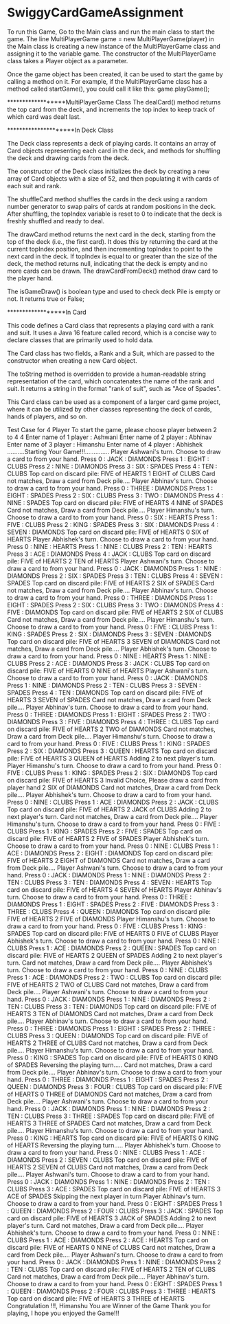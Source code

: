 # SwiggyCardGameAssignment
To run this Game, Go to the Main class and run the main class to start the game.
The line MultiPlayerGame game = new MultiPlayerGame(player) in the Main class is creating a new instance of the MultiPlayerGame class and assigning it to the 
variable game. The constructor of the MultiPlayerGame class takes a Player object as a parameter.

Once the game object has been created, it can be used to start the game by calling a method on it.
For example, if the MultiPlayerGame class has a method called startGame(), you could call it like this: game.playGame();

******************MultiPlayerGame Class 
The dealCard() method returns the top card from the deck, and increments the top index to keep track of which card was dealt last. 

*********************In Deck Class

The Deck class represents a deck of playing cards. It contains an array of Card objects representing each card in the deck, and methods for shuffling the deck and 
drawing cards from the deck.

The constructor of the Deck class initializes the deck by creating a new array of Card objects with a size of 52, and then populating it with cards of each suit and
rank.

The shuffleCard method shuffles the cards in the deck using a random number generator to swap pairs of cards at random positions in the deck. After shuffling, the 
topIndex variable is reset to 0 to indicate that the deck is freshly shuffled and ready to deal.

The drawCard method returns the next card in the deck, starting from the top of the deck (i.e., the first card). It does this by returning the card at the current 
topIndex position, and then incrementing topIndex to point to the next card in the deck. If topIndex is equal to or greater than the size of the deck, the method 
returns null, indicating that the deck is empty and no more cards can be drawn.
The drawCardFromDeck() method draw card to the player hand.

The isGameDraw() is boolean type and used to check deck Pile is empty or not. It returns true or False;

******************In Card

This code defines a Card class that represents a playing card with a rank and suit. It uses a Java 16 feature called record, which is a concise way to declare classes 
that are primarily used to hold data.

The Card class has two fields, a Rank and a Suit, which are passed to the constructor when creating a new Card object.

The toString method is overridden to provide a human-readable string representation of the card, which concatenates the name of the rank and suit. 
It returns a string in the format "rank of suit", such as "Ace of Spades".

This Card class can be used as a component of a larger card game project, where it can be utilized by other classes representing the deck of cards, hands of players, 
and so on.



Test Case for 4 Player
To start the game, please choose player between 2 to 4
4
Enter name of 1 player : 
Ashwani
Enter name of 2 player : 
Abhinav
Enter name of 3 player : 
Himanshu
Enter name of 4 player : 
Abhishek
..........Starting Your Game!!!..............
Player Ashwani's turn.
Choose to draw a card to from your hand.
Press 0 : JACK : DIAMONDS
Press 1 : EIGHT : CLUBS
Press 2 : NINE : DIAMONDS
Press 3 : SIX : SPADES
Press 4 : TEN : CLUBS
Top card on discard pile: FIVE of HEARTS
1
EIGHT of CLUBS
Card not matches, Draw a card from Deck pile....
Player Abhinav's turn.
Choose to draw a card to from your hand.
Press 0 : THREE : DIAMONDS
Press 1 : EIGHT : SPADES
Press 2 : SIX : CLUBS
Press 3 : TWO : DIAMONDS
Press 4 : NINE : SPADES
Top card on discard pile: FIVE of HEARTS
4
NINE of SPADES
Card not matches, Draw a card from Deck pile....
Player Himanshu's turn.
Choose to draw a card to from your hand.
Press 0 : SIX : HEARTS
Press 1 : FIVE : CLUBS
Press 2 : KING : SPADES
Press 3 : SIX : DIAMONDS
Press 4 : SEVEN : DIAMONDS
Top card on discard pile: FIVE of HEARTS
0
SIX of HEARTS
Player Abhishek's turn.
Choose to draw a card to from your hand.
Press 0 : NINE : HEARTS
Press 1 : NINE : CLUBS
Press 2 : TEN : HEARTS
Press 3 : ACE : DIAMONDS
Press 4 : JACK : CLUBS
Top card on discard pile: FIVE of HEARTS
2
TEN of HEARTS
Player Ashwani's turn.
Choose to draw a card to from your hand.
Press 0 : JACK : DIAMONDS
Press 1 : NINE : DIAMONDS
Press 2 : SIX : SPADES
Press 3 : TEN : CLUBS
Press 4 : SEVEN : SPADES
Top card on discard pile: FIVE of HEARTS
2
SIX of SPADES
Card not matches, Draw a card from Deck pile....
Player Abhinav's turn.
Choose to draw a card to from your hand.
Press 0 : THREE : DIAMONDS
Press 1 : EIGHT : SPADES
Press 2 : SIX : CLUBS
Press 3 : TWO : DIAMONDS
Press 4 : FIVE : DIAMONDS
Top card on discard pile: FIVE of HEARTS
2
SIX of CLUBS
Card not matches, Draw a card from Deck pile....
Player Himanshu's turn.
Choose to draw a card to from your hand.
Press 0 : FIVE : CLUBS
Press 1 : KING : SPADES
Press 2 : SIX : DIAMONDS
Press 3 : SEVEN : DIAMONDS
Top card on discard pile: FIVE of HEARTS
3
SEVEN of DIAMONDS
Card not matches, Draw a card from Deck pile....
Player Abhishek's turn.
Choose to draw a card to from your hand.
Press 0 : NINE : HEARTS
Press 1 : NINE : CLUBS
Press 2 : ACE : DIAMONDS
Press 3 : JACK : CLUBS
Top card on discard pile: FIVE of HEARTS
0
NINE of HEARTS
Player Ashwani's turn.
Choose to draw a card to from your hand.
Press 0 : JACK : DIAMONDS
Press 1 : NINE : DIAMONDS
Press 2 : TEN : CLUBS
Press 3 : SEVEN : SPADES
Press 4 : TEN : DIAMONDS
Top card on discard pile: FIVE of HEARTS
3
SEVEN of SPADES
Card not matches, Draw a card from Deck pile....
Player Abhinav's turn.
Choose to draw a card to from your hand.
Press 0 : THREE : DIAMONDS
Press 1 : EIGHT : SPADES
Press 2 : TWO : DIAMONDS
Press 3 : FIVE : DIAMONDS
Press 4 : THREE : CLUBS
Top card on discard pile: FIVE of HEARTS
2
TWO of DIAMONDS
Card not matches, Draw a card from Deck pile....
Player Himanshu's turn.
Choose to draw a card to from your hand.
Press 0 : FIVE : CLUBS
Press 1 : KING : SPADES
Press 2 : SIX : DIAMONDS
Press 3 : QUEEN : HEARTS
Top card on discard pile: FIVE of HEARTS
3
QUEEN of HEARTS
Adding 2 to next player's turn.
Player Himanshu's turn.
Choose to draw a card to from your hand.
Press 0 : FIVE : CLUBS
Press 1 : KING : SPADES
Press 2 : SIX : DIAMONDS
Top card on discard pile: FIVE of HEARTS
3
Invalid Choice, Please draw a card from player hand 
2
SIX of DIAMONDS
Card not matches, Draw a card from Deck pile....
Player Abhishek's turn.
Choose to draw a card to from your hand.
Press 0 : NINE : CLUBS
Press 1 : ACE : DIAMONDS
Press 2 : JACK : CLUBS
Top card on discard pile: FIVE of HEARTS
2
JACK of CLUBS
Adding 2 to next player's turn.
Card not matches, Draw a card from Deck pile....
Player Himanshu's turn.
Choose to draw a card to from your hand.
Press 0 : FIVE : CLUBS
Press 1 : KING : SPADES
Press 2 : FIVE : SPADES
Top card on discard pile: FIVE of HEARTS
2
FIVE of SPADES
Player Abhishek's turn.
Choose to draw a card to from your hand.
Press 0 : NINE : CLUBS
Press 1 : ACE : DIAMONDS
Press 2 : EIGHT : DIAMONDS
Top card on discard pile: FIVE of HEARTS
2
EIGHT of DIAMONDS
Card not matches, Draw a card from Deck pile....
Player Ashwani's turn.
Choose to draw a card to from your hand.
Press 0 : JACK : DIAMONDS
Press 1 : NINE : DIAMONDS
Press 2 : TEN : CLUBS
Press 3 : TEN : DIAMONDS
Press 4 : SEVEN : HEARTS
Top card on discard pile: FIVE of HEARTS
4
SEVEN of HEARTS
Player Abhinav's turn.
Choose to draw a card to from your hand.
Press 0 : THREE : DIAMONDS
Press 1 : EIGHT : SPADES
Press 2 : FIVE : DIAMONDS
Press 3 : THREE : CLUBS
Press 4 : QUEEN : DIAMONDS
Top card on discard pile: FIVE of HEARTS
2
FIVE of DIAMONDS
Player Himanshu's turn.
Choose to draw a card to from your hand.
Press 0 : FIVE : CLUBS
Press 1 : KING : SPADES
Top card on discard pile: FIVE of HEARTS
0
FIVE of CLUBS
Player Abhishek's turn.
Choose to draw a card to from your hand.
Press 0 : NINE : CLUBS
Press 1 : ACE : DIAMONDS
Press 2 : QUEEN : SPADES
Top card on discard pile: FIVE of HEARTS
2
QUEEN of SPADES
Adding 2 to next player's turn.
Card not matches, Draw a card from Deck pile....
Player Abhishek's turn.
Choose to draw a card to from your hand.
Press 0 : NINE : CLUBS
Press 1 : ACE : DIAMONDS
Press 2 : TWO : CLUBS
Top card on discard pile: FIVE of HEARTS
2
TWO of CLUBS
Card not matches, Draw a card from Deck pile....
Player Ashwani's turn.
Choose to draw a card to from your hand.
Press 0 : JACK : DIAMONDS
Press 1 : NINE : DIAMONDS
Press 2 : TEN : CLUBS
Press 3 : TEN : DIAMONDS
Top card on discard pile: FIVE of HEARTS
3
TEN of DIAMONDS
Card not matches, Draw a card from Deck pile....
Player Abhinav's turn.
Choose to draw a card to from your hand.
Press 0 : THREE : DIAMONDS
Press 1 : EIGHT : SPADES
Press 2 : THREE : CLUBS
Press 3 : QUEEN : DIAMONDS
Top card on discard pile: FIVE of HEARTS
2
THREE of CLUBS
Card not matches, Draw a card from Deck pile....
Player Himanshu's turn.
Choose to draw a card to from your hand.
Press 0 : KING : SPADES
Top card on discard pile: FIVE of HEARTS
0
KING of SPADES
Reversing the playing turn.....
Card not matches, Draw a card from Deck pile....
Player Abhinav's turn.
Choose to draw a card to from your hand.
Press 0 : THREE : DIAMONDS
Press 1 : EIGHT : SPADES
Press 2 : QUEEN : DIAMONDS
Press 3 : FOUR : CLUBS
Top card on discard pile: FIVE of HEARTS
0
THREE of DIAMONDS
Card not matches, Draw a card from Deck pile....
Player Ashwani's turn.
Choose to draw a card to from your hand.
Press 0 : JACK : DIAMONDS
Press 1 : NINE : DIAMONDS
Press 2 : TEN : CLUBS
Press 3 : THREE : SPADES
Top card on discard pile: FIVE of HEARTS
3
THREE of SPADES
Card not matches, Draw a card from Deck pile....
Player Himanshu's turn.
Choose to draw a card to from your hand.
Press 0 : KING : HEARTS
Top card on discard pile: FIVE of HEARTS
0
KING of HEARTS
Reversing the playing turn.....
Player Abhishek's turn.
Choose to draw a card to from your hand.
Press 0 : NINE : CLUBS
Press 1 : ACE : DIAMONDS
Press 2 : SEVEN : CLUBS
Top card on discard pile: FIVE of HEARTS
2
SEVEN of CLUBS
Card not matches, Draw a card from Deck pile....
Player Ashwani's turn.
Choose to draw a card to from your hand.
Press 0 : JACK : DIAMONDS
Press 1 : NINE : DIAMONDS
Press 2 : TEN : CLUBS
Press 3 : ACE : SPADES
Top card on discard pile: FIVE of HEARTS
3
ACE of SPADES
Skipping the next player in turn
Player Abhinav's turn.
Choose to draw a card to from your hand.
Press 0 : EIGHT : SPADES
Press 1 : QUEEN : DIAMONDS
Press 2 : FOUR : CLUBS
Press 3 : JACK : SPADES
Top card on discard pile: FIVE of HEARTS
3
JACK of SPADES
Adding 2 to next player's turn.
Card not matches, Draw a card from Deck pile....
Player Abhishek's turn.
Choose to draw a card to from your hand.
Press 0 : NINE : CLUBS
Press 1 : ACE : DIAMONDS
Press 2 : ACE : HEARTS
Top card on discard pile: FIVE of HEARTS
0
NINE of CLUBS
Card not matches, Draw a card from Deck pile....
Player Ashwani's turn.
Choose to draw a card to from your hand.
Press 0 : JACK : DIAMONDS
Press 1 : NINE : DIAMONDS
Press 2 : TEN : CLUBS
Top card on discard pile: FIVE of HEARTS
2
TEN of CLUBS
Card not matches, Draw a card from Deck pile....
Player Abhinav's turn.
Choose to draw a card to from your hand.
Press 0 : EIGHT : SPADES
Press 1 : QUEEN : DIAMONDS
Press 2 : FOUR : CLUBS
Press 3 : THREE : HEARTS
Top card on discard pile: FIVE of HEARTS
3
THREE of HEARTS
Congratulation !!!, Himanshu You are Winner of the Game
Thank you for playing, I hope you enjoyed the Game!!!
